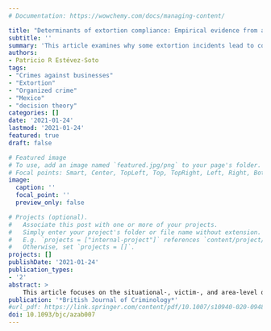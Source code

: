```yaml
---
# Documentation: https://wowchemy.com/docs/managing-content/

title: "Determinants of extortion compliance: Empirical evidence from a victimisation survey"
subtitle: ''
summary: 'This article examines why some extortion incidents lead to compliance while most others do not.'
authors:
- Patricio R Estévez-Soto
tags:
- "Crimes against businesses"
- "Extortion"
- "Organized crime"
- "Mexico"
- "decision theory"
categories: []
date: '2021-01-24'
lastmod: '2021-01-24'
featured: true
draft: false

# Featured image
# To use, add an image named `featured.jpg/png` to your page's folder.
# Focal points: Smart, Center, TopLeft, Top, TopRight, Left, Right, BottomLeft, Bottom, BottomRight.
image:
  caption: ''
  focal_point: ''
  preview_only: false

# Projects (optional).
#   Associate this post with one or more of your projects.
#   Simply enter your project's folder or file name without extension.
#   E.g. `projects = ["internal-project"]` references `content/project/deep-learning/index.md`.
#   Otherwise, set `projects = []`.
projects: []
publishDate: '2021-01-24'
publication_types:
- '2'
abstract: >
    This article focuses on the situational-, victim-, and area-level determinants of extortion compliance. Extortion, a quintessential organised crime, is one of the most common crimes in Mexico. However, compliance with extortion demands is relatively rare. Previous research suggests that compliance with extortion depends on the perceived risk of punishment for non-compliance. However, most research has been theoretical or experimental. The article offers empirical evidence of patterns of extortion compliance based on data from a large commercial victimisation survey conducted in Mexico. Findings suggest that situational factors (extortion type, presence of weapons and number of offenders) are the main determinants of extortion compliance. Victim-, and area-level variables have comparatively smaller effects. Implications for research and practice are discussed.
publication: '*British Journal of Criminology*'
#url_pdf: https://link.springer.com/content/pdf/10.1007/s10940-020-09480-8.pdf
doi: 10.1093/bjc/azab007
---
```

